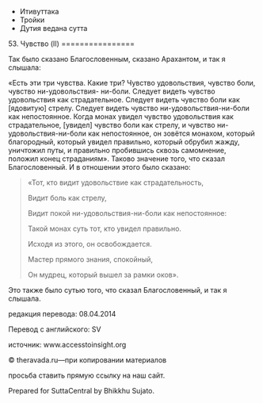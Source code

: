 









* Итивуттака
* Тройки
* Дутия ведана сутта


53\. Чувство \(II\)
\=\=\=\=\=\=\=\=\=\=\=\=\=\=\=\=



Так было сказано Благословенным, сказано Арахантом, и так я слышала:


«Есть эти три чувства\. Какие три? Чувство удовольствия, чувство боли, чувство ни\-удовольствия\- ни\-боли\. Следует видеть чувство удовольствия как страдательное\. Следует видеть чувство боли как \[ядовитую\] стрелу\. Следует видеть чувство ни\-удовольствия\-ни\-боли как непостоянное\. Когда монах увидел чувство удовольствия как страдательное, \[увидел\] чувство боли как стрелу, и чувство ни\-удовольствия\-ни\-боли как непостоянное, он зовётся монахом, который благородный, который увидел правильно, который обрубил жажду, уничтожил путы, и правильно пробившись сквозь самомнение, положил конец страданиям»\. Таково значение того, что сказал Благословенный\. И в отношении этого было сказано:



> «Тот, кто видит удовольствие как страдательность,  
> 
> Видит боль как стрелу,  
> 
> Видит покой ни\-удовольствия\-ни\-боли как непостоянное:  
> 
> Такой монах суть тот, кто увидел правильно\.  
> 
> Исходя из этого, он освобождается\.  
> 
> Мастер прямого знания, спокойный,  
> 
> Он мудрец, который вышел за рамки оков»\.


Это также было сутью того, что сказал Благословенный, и так я слышала\.



редакция перевода: 08\.04\.2014


Перевод с английского: SV


источник: www\.accesstoinsight\.org


© theravada\.ru—при копировании материалов


просьба ставить прямую ссылку на наш сайт\.


Prepared for SuttaCentral by Bhikkhu Sujato\.






